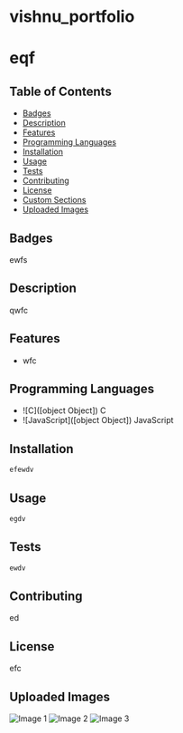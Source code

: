 # vishnu_portfolio

# eqf

## Table of Contents
- [Badges](#badges)
- [Description](#description)
- [Features](#features)
- [Programming Languages](#programming-languages)
- [Installation](#installation)
- [Usage](#usage)
- [Tests](#tests)
- [Contributing](#contributing)
- [License](#license)
- [Custom Sections](#custom-sections)
- [Uploaded Images](#uploaded-images)

## Badges
ewfs

## Description
qwfc

## Features
- wfc

## Programming Languages
- ![C]([object Object]) C
- ![JavaScript]([object Object]) JavaScript

## Installation
```bash
efewdv
```

## Usage
```bash
egdv
```

## Tests
```bash
ewdv
```

## Contributing
ed

## License
efc

## Uploaded Images
![Image 1](blob:http://localhost:3000/e2e8a5a4-9063-492a-aa99-bc0446328628)
![Image 2](blob:http://localhost:3000/90197376-f7d7-4437-a49e-4c725fd642e7)
![Image 3](blob:http://localhost:3000/05be52da-c8ce-4d2b-a5b8-e5f94e184322)
